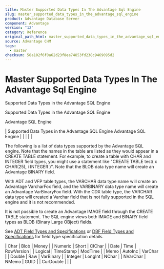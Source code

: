 ```yaml
---
title: Master Supported Data Types In The Advantage Sql Engine
slug: master_supported_data_types_in_the_advantage_sql_engine
product: Advantage Database Server
component: Advantage
version: "12"
category: Reference
original_path_html: master_supported_data_types_in_the_advantage_sql_engine.htm
source: Advantage CHM
tags:
  - master
checksum: 58a102f6f0a62d23f8ea74853fd238c9469095d2
---
```


# Master Supported Data Types In The Advantage Sql Engine

Supported Data Types in the Advantage SQL Engine

Supported Data Types in the Advantage SQL Engine

Advantage SQL Engine

| Supported Data Types in the Advantage SQL Engine  Advantage SQL Engine |  |  |  |  |

The following is a list of data types supported by the Advantage SQL engine. Note that the names in the table are listed as they would appear in a CREATE TABLE statement. For example, to create a table with CHAR and INTEGER field types, you might use a statement like "CREATE TABLE test( c CHAR(25), i INTEGER )". Note that the BLOB data type name will create an Advantage BINARY field.

With ADT and VFP table types, the VARCHAR data type name will create an Advantage VarcharFox field, and the VARBINARY data type name will create an Advantage VarBinaryFox field. With the CDX table type, the VARCHAR data type will created a Varchar field that is not fully supported in the SQL engine and it is not recommended.

It is not possible to create an Advantage IMAGE field through the CREATE TABLE statement. The SQL engine views both IMAGE and BINARY field types as BLOB (Binary Large OBject) fields.

See [ADT Field Types and Specifications](master_adt_field_types_and_specifications.md) or [DBF Field Types and Specifications](master_dbf_field_types_and_specifications.md) for field type specification details.

| Char | Blob | Money |
| Numeric | Short | CIChar |
| Date | Time | RowVersion |
| Logical | TimeStamp | ModTime |
| Memo | AutoInc | VarChar |
| Double | Raw | VarBinary |
| Integer | LongInt | NChar |
| NVarChar | NMemo | GUID |
| CurDouble |  |  |
